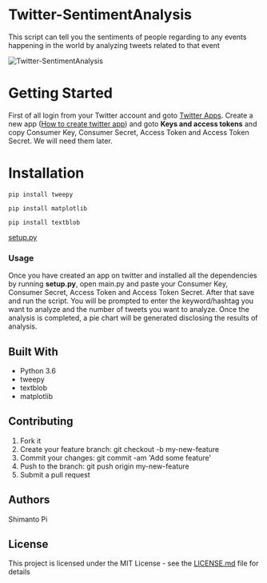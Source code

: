 # Twitter-SentimentAnalysis
This script can tell you the sentiments of people regarding to any events happening in the world by analyzing tweets related to that event 

![Twitter-SentimentAnalysis](Twitter-SentimentAnalysis/twitter-sentiment-analysis.png)

# Getting Started

First of all login from your Twitter account and goto [Twitter Apps](https://apps.twitter.com/). Create a new app ([How to create twitter app](http://www.letscodepro.com/twitter-sentiment-analysis/)) and goto __Keys and access tokens__ and copy Consumer Key, Consumer Secret, Access Token and Access Token Secret. We will need them later. 

# Installation
```
pip install tweepy
```
```
pip install matplotlib
```
```
pip install textblob
```
[setup.py](https://github.com/harunshimanto/Twitter-SentimentAnalysis/blob/master/setup.py)

### Usage

Once you have created an app on twitter and installed all the dependencies  by running __setup.py__, open main.py and paste your Consumer Key, Consumer Secret, Access Token and Access Token Secret. After that save and run the script. You will be prompted to enter the keyword/hashtag you want to analyze and the number of tweets you want to analyze. Once the analysis is completed, a pie chart will be generated disclosing the results of analysis.

## Built With

* Python 3.6
* tweepy
* textblob
* matplotlib

## Contributing

1. Fork it
2. Create your feature branch: git checkout -b my-new-feature
3. Commit your changes: git commit -am 'Add some feature'
4. Push to the branch: git push origin my-new-feature
5. Submit a pull request

## Authors
Shimanto Pi

## License

This project is licensed under the MIT License - see the [LICENSE.md](https://github.com/harunshimanto/Twitter-SentimentAnalysis/blob/master/LICENSE) file for details
